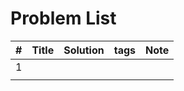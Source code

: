 # **Problem List**

|   #   | Title | Solution | tags | Note |
| :---: | ----- | -------- | ---- | ---- |
|   1   |       |          |      |      |
|       |       |          |      |      |
